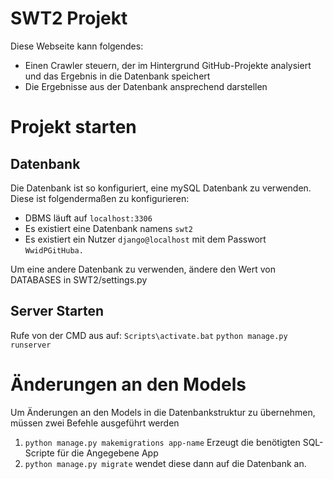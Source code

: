 # SWT2 Projekt

Diese Webseite kann folgendes:
- Einen Crawler steuern, der im Hintergrund GitHub-Projekte analysiert und das Ergebnis in die Datenbank speichert
- Die Ergebnisse aus der Datenbank ansprechend darstellen

# Projekt starten
## Datenbank
Die Datenbank ist so konfiguriert, eine mySQL Datenbank zu verwenden. Diese ist folgendermaßen zu konfigurieren:
- DBMS läuft auf `localhost:3306`
- Es existiert eine Datenbank namens `swt2`
- Es existiert ein Nutzer `django@localhost` mit dem Passwort `WwidPGitHuba.`

Um eine andere Datenbank zu verwenden, ändere den Wert von DATABASES in SWT2/settings.py 

## Server Starten
Rufe von der CMD aus auf:
`Scripts\activate.bat`
`python manage.py runserver`


# Änderungen an den Models
Um Änderungen an den Models in die Datenbankstruktur zu übernehmen, müssen zwei Befehle ausgeführt werden
1. `python manage.py makemigrations app-name` Erzeugt die benötigten SQL-Scripte für die Angegebene App
2. `python manage.py migrate` wendet diese dann auf die Datenbank an.